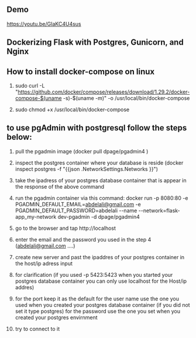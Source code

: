 ## Demo 
https://youtu.be/GIaKC4U4sus

## Dockerizing Flask with Postgres, Gunicorn, and Nginx

## How to install docker-compose on linux

1. sudo curl -L "https://github.com/docker/compose/releases/download/1.29.2/docker-compose-$(uname -s)-$(uname -m)" -o /usr/local/bin/docker-compose

2. sudo chmod +x /usr/local/bin/docker-compose

## to use pgAdmin with postgresql follow the steps below:

1. pull the pgadmin image (docker pull dpage/pgadmin4 )
2. inspect the postgres container where your database is reside (docker inspect postgres -f "{{json .NetworkSettings.Networks }}")
3. take the ipadress of your postgres database container that is appear in the response of the above command
4. run the pgadmin container via this command:
   docker run -p 8080:80 -e PGADMIN_DEFAULT_EMAIL=abdelali@gmail.com -e PGADMIN_DEFAULT_PASSWORD=abdelali --name --network=flask-app_my-network dev-pgadmin -d dpage/pgadmin4
5. go to the browser and tap http://localhost
6. enter the email and the password you used in the step 4 (abdelali@gmail.com ....)
7. create new server and past the ipaddres of your postgres container in the host/ip adress input
8. for clarification (if you used -p 5423:5423 when you started your postgres database container you can only use localhost for the Host/ip addres)

9. for the port keep it as the default for the user name use the one you used when you created your postgres database container (if you did not set it type postgres) for the password use the one you set when you created your postgres envirnment

10. try to connect to it
